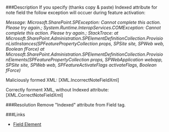 ﻿<properties 
	pageTitle="RESP515112: Incorrect 'Note' field index" 
    pageName="resp515112"
    parentPageId="xml"
/>

###Description
If you specify (thanks copy & paste) Indexed attribute for note field the follow exception will occuer during feature activation:

_Message: Microsoft.SharePoint.SPException: Cannot complete this action. Please try again.; System.Runtime.InteropServices.COMException: Cannot complete this action. Please try again.; StackTrace:    at Microsoft.SharePoint.Administration.SPElementDefinitionCollection.ProvisionListInstances(SPFeaturePropertyCollection props, SPSite site, SPWeb web, Boolean fForce)     at Microsoft.SharePoint.Administration.SPElementDefinitionCollection.ProvisionElements(SPFeaturePropertyCollection props, SPWebApplication webapp, SPSite site, SPWeb web, SPFeatureActivateFlags activateFlags, Boolean fForce)_

Maliciously formed XML:
[XML.IncorrectNoteFieldXml]

Correctly forment XML, without Indexed attribute:
[XML.CorrectNoteFieldXml]

###Resolution
Remove "Indexed" attribute from Field tag.

###Links
- [Field Element](http://msdn.microsoft.com/en-us/library/office/aa979575.aspx)